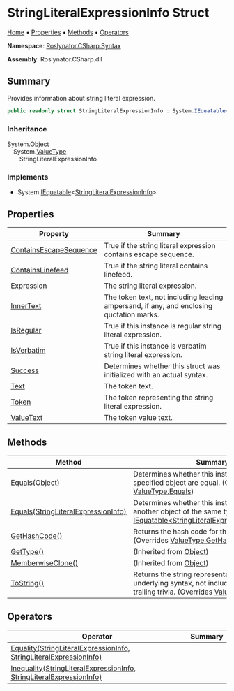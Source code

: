 <a name="_top"></a>

# StringLiteralExpressionInfo Struct

[Home](../../../../README.md#_top) &#x2022; [Properties](#properties) &#x2022; [Methods](#methods) &#x2022; [Operators](#operators)

**Namespace**: [Roslynator.CSharp.Syntax](../README.md#_top)

**Assembly**: Roslynator\.CSharp\.dll

## Summary

Provides information about string literal expression\.

```csharp
public readonly struct StringLiteralExpressionInfo : System.IEquatable<StringLiteralExpressionInfo>
```

### Inheritance

System\.[Object](https://docs.microsoft.com/en-us/dotnet/api/system.object)\
&emsp;System\.[ValueType](https://docs.microsoft.com/en-us/dotnet/api/system.valuetype)\
&emsp;&emsp;StringLiteralExpressionInfo

### Implements

* System\.[IEquatable](https://docs.microsoft.com/en-us/dotnet/api/system.iequatable-1)\<[StringLiteralExpressionInfo](#_top)>

## Properties

| Property | Summary |
| -------- | ------- |
| [ContainsEscapeSequence](ContainsEscapeSequence/README.md#_top) | True if the string literal expression contains escape sequence\. |
| [ContainsLinefeed](ContainsLinefeed/README.md#_top) | True if the string literal contains linefeed\. |
| [Expression](Expression/README.md#_top) | The string literal expression\. |
| [InnerText](InnerText/README.md#_top) | The token text, not including leading ampersand, if any, and enclosing quotation marks\. |
| [IsRegular](IsRegular/README.md#_top) | True if this instance is regular string literal expression\. |
| [IsVerbatim](IsVerbatim/README.md#_top) | True if this instance is verbatim string literal expression\. |
| [Success](Success/README.md#_top) | Determines whether this struct was initialized with an actual syntax\. |
| [Text](Text/README.md#_top) | The token text\. |
| [Token](Token/README.md#_top) | The token representing the string literal expression\. |
| [ValueText](ValueText/README.md#_top) | The token value text\. |

## Methods

| Method | Summary |
| ------ | ------- |
| [Equals(Object)](Equals/README.md#Roslynator_CSharp_Syntax_StringLiteralExpressionInfo_Equals_System_Object_) | Determines whether this instance and a specified object are equal\. \(Overrides [ValueType.Equals](https://docs.microsoft.com/en-us/dotnet/api/system.valuetype.equals)\) |
| [Equals(StringLiteralExpressionInfo)](Equals/README.md#Roslynator_CSharp_Syntax_StringLiteralExpressionInfo_Equals_Roslynator_CSharp_Syntax_StringLiteralExpressionInfo_) | Determines whether this instance is equal to another object of the same type\. \(Implements [IEquatable\<StringLiteralExpressionInfo>.Equals](https://docs.microsoft.com/en-us/dotnet/api/system.iequatable-1.equals)\) |
| [GetHashCode()](GetHashCode/README.md#_top) | Returns the hash code for this instance\. \(Overrides [ValueType.GetHashCode](https://docs.microsoft.com/en-us/dotnet/api/system.valuetype.gethashcode)\) |
| [GetType()](https://docs.microsoft.com/en-us/dotnet/api/system.object.gettype) |  \(Inherited from [Object](https://docs.microsoft.com/en-us/dotnet/api/system.object)\) |
| [MemberwiseClone()](https://docs.microsoft.com/en-us/dotnet/api/system.object.memberwiseclone) |  \(Inherited from [Object](https://docs.microsoft.com/en-us/dotnet/api/system.object)\) |
| [ToString()](ToString/README.md#_top) | Returns the string representation of the underlying syntax, not including its leading and trailing trivia\. \(Overrides [ValueType.ToString](https://docs.microsoft.com/en-us/dotnet/api/system.valuetype.tostring)\) |

## Operators

| Operator | Summary |
| -------- | ------- |
| [Equality(StringLiteralExpressionInfo, StringLiteralExpressionInfo)](op_Equality/README.md#_top) | |
| [Inequality(StringLiteralExpressionInfo, StringLiteralExpressionInfo)](op_Inequality/README.md#_top) | |

